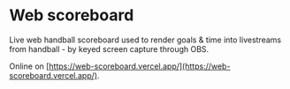 # Web scoreboard

Live web handball scoreboard used to render goals & time into livestreams from handball - by keyed screen capture through OBS. 

Online on [https://web-scoreboard.vercel.app/](https://web-scoreboard.vercel.app/).
